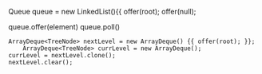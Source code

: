  Queue<TreeNode> queue = new LinkedList(){{ offer(root); offer(null); 

 queue.offer(element)
 queue.poll()


```
ArrayDeque<TreeNode> nextLevel = new ArrayDeque() {{ offer(root); }};
    ArrayDeque<TreeNode> currLevel = new ArrayDeque();
currLevel = nextLevel.clone();
nextLevel.clear();
```
